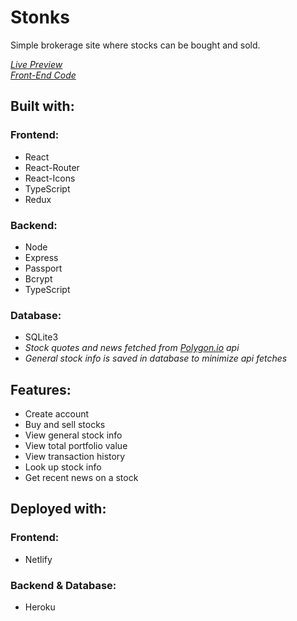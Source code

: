 # Stonks
Simple brokerage site where stocks can be bought and sold.

*[Live Preview](https://stonks-crd.netlify.app/)*\
*[Front-End Code](https://github.com/CoreyRobinsonDev/stonks)*

## Built with:
### Frontend:
- React
- React-Router
- React-Icons
- TypeScript
- Redux

### Backend:
- Node
- Express
- Passport
- Bcrypt
- TypeScript

### Database:
- SQLite3
- *Stock quotes and news fetched from [Polygon.io](https://polygon.io/) api*
- *General stock info is saved in database to minimize api fetches*

## Features:
- Create account
- Buy and sell stocks
- View general stock info
- View total portfolio value
- View transaction history
- Look up stock info
- Get recent news on a stock

## Deployed with:
### Frontend:
- Netlify

### Backend & Database:
- Heroku